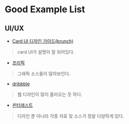 # Good Example List


## UI/UX
- [Card UI 디자인 가이드(brunch)](https://brunch.co.kr/@august9/244)  
> card UI가 설명이 잘 되어있다.  

- [프리픽](https://www.freepik.com/)  
> 그래픽 소스들이 많아보인다.

- [dribbble](https://dribbble.com/)
> 웹 디자인이 많이 올라오는 듯 하다.

- [핀터레스트](https://www.pinterest.co.kr/)
> 디자인 뿐 아니라 각종 자료 및 소스가 정말 다양하게 있다.
